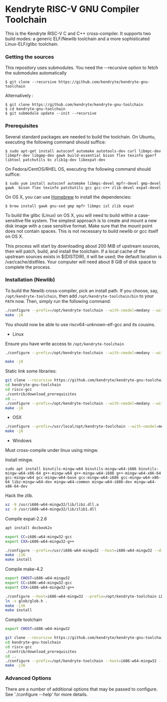 Kendryte RISC-V GNU Compiler Toolchain
=============================

This is the Kendryte RISC-V C and C++ cross-compiler. It supports two build modes:
a generic ELF/Newlib toolchain and a more sophisticated Linux-ELF/glibc
toolchain.

###  Getting the sources

This repository uses submodules. You need the --recursive option to fetch the submodules automatically

    $ git clone --recursive https://github.com/kendryte/kendryte-gnu-toolchain
    
Alternatively :

    $ git clone https://github.com/kendryte/kendryte-gnu-toolchain
    $ cd kendryte-gnu-toolchain
    $ git submodule update --init --recursive
    
    

### Prerequisites

Several standard packages are needed to build the toolchain.  On Ubuntu,
executing the following command should suffice:

    $ sudo apt-get install autoconf automake autotools-dev curl libmpc-dev libmpfr-dev libgmp-dev gawk build-essential bison flex texinfo gperf libtool patchutils bc zlib1g-dev libexpat-dev

On Fedora/CentOS/RHEL OS, executing the following command should suffice:

    $ sudo yum install autoconf automake libmpc-devel mpfr-devel gmp-devel gawk  bison flex texinfo patchutils gcc gcc-c++ zlib-devel expat-devel

On OS X, you can use [Homebrew](http://brew.sh) to install the dependencies:

    $ brew install gawk gnu-sed gmp mpfr libmpc isl zlib expat

To build the glibc (Linux) on OS X, you will need to build within a case-sensitive file
system.  The simplest approach is to create and mount a new disk image with
a case sensitive format.  Make sure that the mount point does not contain spaces. This is not necessary to build newlib or gcc itself on OS X.

This process will start by downloading about 200 MiB of upstream sources, then
will patch, build, and install the toolchain.  If a local cache of the
upstream sources exists in $(DISTDIR), it will be used; the default location
is /var/cache/distfiles.  Your computer will need about 8 GiB of disk space to
complete the process.

### Installation (Newlib)

To build the Newlib cross-compiler, pick an install path.  If you choose,
say, `/opt/kendryte-toolchain`, then add `/opt/kendryte-toolchain/bin` to your `PATH` now.  Then, simply
run the following command:


```bash
./configure --prefix=/opt/kendryte-toolchain --with-cmodel=medany --with-arch=rv64imafc --with-abi=lp64f
make -j8
```

You should now be able to use riscv64-unknown-elf-gcc and its cousins.

- Linux

Ensure you have write access to ```/opt/kendryte-toolchain```

```bash
./configure --prefix=/opt/kendryte-toolchain --with-cmodel=medany --with-arch=rv64imafc --with-abi=lp64f

make -j8
```

Static link some libraries:

```bash
git clone --recursive https://github.com/kendryte/kendryte-gnu-toolchain
cd kendryte-gnu-toolchain
cd riscv-gcc
./contrib/download_prerequisites
cd ..
./configure --prefix=/opt/kendryte-toolchain --with-cmodel=medany --with-arch=rv64imafc --with-abi=lp64f
make -j8
```

- OSX

```bash
./configure --prefix=/usr/local/opt/kendryte-toolchain --with-cmodel=medany --with-arch=rv64imafc --with-abi=lp64f
make -j8
```

- Windows

Must cross-compile under linux using mingw.

Install mingw.

```
sudo apt install binutils-mingw-w64 binutils-mingw-w64-i686 binutils-mingw-w64-x86-64 g++-mingw-w64 g++-mingw-w64-i686 g++-mingw-w64-x86-64 gcc-mingw-w64 gcc-mingw-w64-base gcc-mingw-w64-i686 gcc-mingw-w64-x86-64 libz-mingw-w64-dev mingw-w64-common mingw-w64-i686-dev mingw-w64-x86-64-dev

```

Hack the zlib.
```bash
xz -9 /usr/i686-w64-mingw32/lib/libz.dll.a
xz -9 /usr/i686-w64-mingw32/lib/zlib1.dll
```

Compile expat-2.2.6
```bash
apt install docbook2x

export CC=i686-w64-mingw32-gcc
export CXX=i686-w64-mingw32-g++

./configure --prefix=/usr/i686-w64-mingw32 --host=i686-w64-mingw32 --disable-shared --enable-static LDFLAGS="-static"
make -j16
make install

```

Compile make-4.2
```bash
export CHOST=i686-w64-mingw32
export CC=i686-w64-mingw32-gcc
export CXX=i686-w64-mingw32-g++

./configure --host=i686-w64-mingw32 --prefix=/opt/kendryte-toolchain LDFLAGS="-static"
ln -s glob/glob.h .
make -j16
make install
```

Compile toolchain
```bash
export CHOST=i686-w64-mingw32

git clone --recursive https://github.com/kendryte/kendryte-gnu-toolchain
cd kendryte-gnu-toolchain
cd riscv-gcc
./contrib/download_prerequisites
cd ..
./configure --prefix=/opt/kendryte-toolchain --host=i686-w64-mingw32 --with-host=i686-w64-mingw32 --with-cmodel=medany --with-arch=rv64imafc --with-abi=lp64f LDFLAGS="-static" --without-system-zlib
make -j16
```


### Advanced Options

There are a number of additional options that may be passed to
configure.  See './configure --help' for more details.
